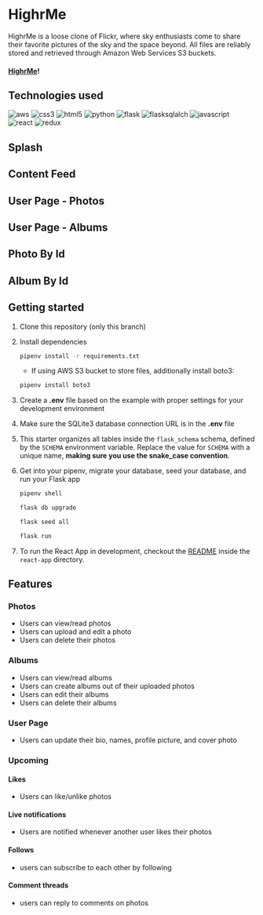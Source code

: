 # HighrMe
HighrMe is a loose clone of Flickr, where sky enthusiasts come to share their favorite pictures of the sky and the space beyond. All files are reliably stored and retrieved through Amazon Web Services S3 buckets.
#### [HighrMe](https://highrme.onrender.com)!

## Technologies used
![aws](https://github.com/APH1997/HighrMe/assets/118479307/7637a667-f615-4298-95ab-27ffb2ffd661)
![css3](https://github.com/APH1997/HighrMe/assets/118479307/234a8f7f-c6aa-46ec-a475-4ed470cc2c92)
![html5](https://github.com/APH1997/HighrMe/assets/118479307/c5007985-1860-4ca1-bf4a-491cd82200a0)
![python](https://github.com/APH1997/HighrMe/assets/118479307/1382ff72-bf17-49f9-9225-1fd32c32a04a)
![flask](https://github.com/APH1997/HighrMe/assets/118479307/844cd8e7-1e2b-49b9-9d78-84529e695cbd)
![flasksqlalch](https://github.com/APH1997/HighrMe/assets/118479307/9cadecd7-5f95-4259-b101-27354bd6abcf)
![javascript](https://github.com/APH1997/HighrMe/assets/118479307/1140990b-2bd7-47bd-99ac-0664e01e618f)
![react](https://github.com/APH1997/HighrMe/assets/118479307/ba6582ee-cebf-48d6-aaeb-b964516f7913)
![redux](https://github.com/APH1997/HighrMe/assets/118479307/771f6a98-9a2a-43ad-a7bf-62fe4027171f)

## Splash

## Content Feed

## User Page - Photos

## User Page - Albums

## Photo By Id

## Album By Id

## Getting started
1. Clone this repository (only this branch)

2. Install dependencies

      ```bash
      pipenv install -r requirements.txt
      ```
      
      * If using AWS S3 bucket to store files, additionally install boto3:
      
      ```bash
      pipenv install boto3
      ```

3. Create a **.env** file based on the example with proper settings for your
   development environment

4. Make sure the SQLite3 database connection URL is in the **.env** file

5. This starter organizes all tables inside the `flask_schema` schema, defined
   by the `SCHEMA` environment variable.  Replace the value for
   `SCHEMA` with a unique name, **making sure you use the snake_case
   convention**.

6. Get into your pipenv, migrate your database, seed your database, and run your Flask app

   ```bash
   pipenv shell
   ```

   ```bash
   flask db upgrade
   ```

   ```bash
   flask seed all
   ```

   ```bash
   flask run
   ```

7. To run the React App in development, checkout the [README](./react-app/README.md) inside the `react-app` directory.


## Features

### Photos
* Users can view/read photos
* Users can upload and edit a photo
* Users can delete their photos
### Albums
* Users can view/read albums
* Users can create albums out of their uploaded photos
* Users can edit their albums
* Users can delete their albums
### User Page
* Users can update their bio, names, profile picture, and cover photo

### Upcoming
#### Likes
* Users can like/unlike photos
#### Live notifications
* Users are notified whenever another user likes their photos
#### Follows
* users can subscribe to each other by following

#### Comment threads
* users can reply to comments on photos


